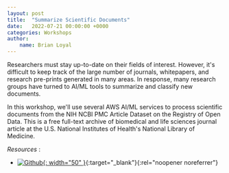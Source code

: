 ```yaml
---
layout: post
title:  "Summarize Scientific Documents"
date:   2022-07-21 00:00:00 +0000
categories: Workshops 
author: 
    name: Brian Loyal
---
```


Researchers must stay up-to-date on their fields of interest. However, it's difficult to keep track of the large number of journals, whitepapers, and research pre-prints generated in many areas. In response, many research groups have turned to AI/ML tools to summarize and classify new documents.

In this workshop, we'll use several AWS AI/ML services to process scientific documents from the NIH NCBI PMC Article Dataset on the Registry of Open Data. This is a free full-text archive of biomedical and life sciences journal article at the U.S. National Institutes of Health's National Library of Medicine.

*Resources* :

* [![Github](https://github.githubassets.com/images/modules/logos_page/GitHub-Mark.png){: width="50" }](https://github.com/aws-samples/aws-healthcare-lifescience-ai-ml-sample-notebooks/blob/main/workshops/Summarize_Scientific_Documents/Summarize-Scientific-Documents.ipynb){:target="_blank"}{:rel="noopener noreferrer"}
